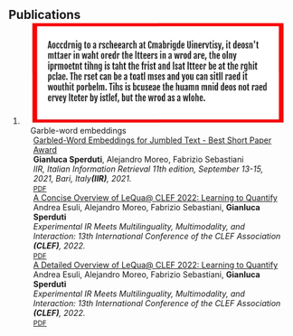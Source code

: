 <h2 id="publications" style="margin: 2px 0px -15px;">Publications</h2>

<div class="publications">
<ol class="bibliography">

<li>
<div class="pub-row">

  <div class="col-sm-3 abbr" style="position: relative;padding-right: 15px;padding-left: 15px;">
    <img src="assets/img/gwe.jpg" class="teaser img-fluid z-depth-1">
    <abbr class="badge">Garble-word embeddings</abbr>
  </div>

  <div class="col-sm-9" style="position: relative;padding-right: 15px;padding-left: 20px;">
    <div class="title"><a href="https://ceur-ws.org/Vol-2947/paper11.pdf">Garbled-Word Embeddings for Jumbled Text - Best Short Paper Award</a></div>
    <div class="author"><strong>Gianluca Sperduti</strong>, Alejandro Moreo, Fabrizio Sebastiani</div>
    <div class="periodical"><em>IIR, Italian Information Retrieval 11th edition, September 13-15, 2021, Bari, Italy<strong>(IIR)</strong>, 2021.</em></div>
    <div class="links">
      <a href="https://ceur-ws.org/Vol-2947/paper11.pdf" class="btn btn-sm z-depth-0" role="button" target="_blank" style="font-size:12px;">PDF</a>
    </div>
  </div>

  <div class="col-sm-9" style="position: relative;padding-right: 15px;padding-left: 20px;">
    <div class="title"><a href="https://link.springer.com/chapter/10.1007/978-3-031-13643-6_23">A Concise Overview of LeQua@ CLEF 2022: Learning to Quantify</a></div>
    <div class="author">Andrea Esuli, Alejandro Moreo, Fabrizio Sebastiani, <strong>Gianluca Sperduti</strong></div>
    <div class="periodical"><em>Experimental IR Meets Multilinguality, Multimodality, and Interaction: 13th International Conference of the CLEF Association <strong>(CLEF)</strong>, 2022.</em></div>
    <div class="links">
      <a href="https://link.springer.com/content/pdf/10.1007/978-3-031-13643-6.pdf?pdf=button" class="btn btn-sm z-depth-0" role="button" target="_blank" style="font-size:12px;">PDF</a>
    </div>
  </div>

  <div class="col-sm-9" style="position: relative;padding-right: 15px;padding-left: 20px;">
    <div class="title"><a href="https://ceur-ws.org/Vol-3180/paper-146.pdf">A Detailed Overview of LeQua@ CLEF 2022: Learning to Quantify</a></div>
    <div class="author">Andrea Esuli, Alejandro Moreo, Fabrizio Sebastiani, <strong>Gianluca Sperduti</strong></div>
    <div class="periodical"><em>Experimental IR Meets Multilinguality, Multimodality, and Interaction: 13th International Conference of the CLEF Association <strong>(CLEF)</strong>, 2022.</em></div>
    <div class="links">
      <a href="https://ceur-ws.org/Vol-3180/paper-146.pdf" class="btn btn-sm z-depth-0" role="button" target="_blank" style="font-size:12px;">PDF</a>
    </div>
  </div>

</div>
</li>
  
<br>

</ol>
</div>
